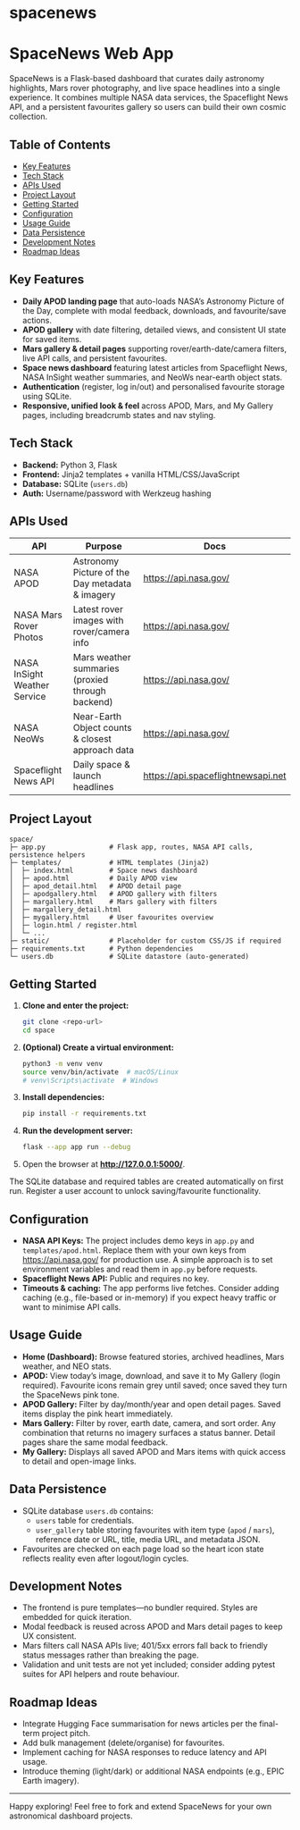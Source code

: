 # spacenews
# SpaceNews Web App

SpaceNews is a Flask-based dashboard that curates daily astronomy highlights, Mars rover photography, and live space headlines into a single experience. It combines multiple NASA data services, the Spaceflight News API, and a persistent favourites gallery so users can build their own cosmic collection.

## Table of Contents
- [Key Features](#key-features)
- [Tech Stack](#tech-stack)
- [APIs Used](#apis-used)
- [Project Layout](#project-layout)
- [Getting Started](#getting-started)
- [Configuration](#configuration)
- [Usage Guide](#usage-guide)
- [Data Persistence](#data-persistence)
- [Development Notes](#development-notes)
- [Roadmap Ideas](#roadmap-ideas)

## Key Features
- **Daily APOD landing page** that auto-loads NASA’s Astronomy Picture of the Day, complete with modal feedback, downloads, and favourite/save actions.
- **APOD gallery** with date filtering, detailed views, and consistent UI state for saved items.
- **Mars gallery & detail pages** supporting rover/earth-date/camera filters, live API calls, and persistent favourites.
- **Space news dashboard** featuring latest articles from Spaceflight News, NASA InSight weather summaries, and NeoWs near-earth object stats.
- **Authentication** (register, log in/out) and personalised favourite storage using SQLite.
- **Responsive, unified look & feel** across APOD, Mars, and My Gallery pages, including breadcrumb states and nav styling.

## Tech Stack
- **Backend:** Python 3, Flask
- **Frontend:** Jinja2 templates + vanilla HTML/CSS/JavaScript
- **Database:** SQLite (`users.db`)
- **Auth:** Username/password with Werkzeug hashing

## APIs Used
| API | Purpose | Docs |
| --- | --- | --- |
| NASA APOD | Astronomy Picture of the Day metadata & imagery | https://api.nasa.gov/ |
| NASA Mars Rover Photos | Latest rover images with rover/camera info | https://api.nasa.gov/ |
| NASA InSight Weather Service | Mars weather summaries (proxied through backend) | https://api.nasa.gov/ |
| NASA NeoWs | Near-Earth Object counts & closest approach data | https://api.nasa.gov/ |
| Spaceflight News API | Daily space & launch headlines | https://api.spaceflightnewsapi.net |

## Project Layout
```
space/
├─ app.py                # Flask app, routes, NASA API calls, persistence helpers
├─ templates/            # HTML templates (Jinja2)
│  ├─ index.html         # Space news dashboard
│  ├─ apod.html          # Daily APOD view
│  ├─ apod_detail.html   # APOD detail page
│  ├─ apodgallery.html   # APOD gallery with filters
│  ├─ margallery.html    # Mars gallery with filters
│  ├─ margallery_detail.html
│  ├─ mygallery.html     # User favourites overview
│  ├─ login.html / register.html
│  └─ ...
├─ static/               # Placeholder for custom CSS/JS if required
├─ requirements.txt      # Python dependencies
└─ users.db              # SQLite datastore (auto-generated)
```

## Getting Started
1. **Clone and enter the project:**
   ```bash
   git clone <repo-url>
   cd space
   ```

2. **(Optional) Create a virtual environment:**
   ```bash
   python3 -m venv venv
   source venv/bin/activate  # macOS/Linux
   # venv\Scripts\activate  # Windows
   ```

3. **Install dependencies:**
   ```bash
   pip install -r requirements.txt
   ```

4. **Run the development server:**
   ```bash
   flask --app app run --debug
   ```

5. Open the browser at **http://127.0.0.1:5000/**.

The SQLite database and required tables are created automatically on first run. Register a user account to unlock saving/favourite functionality.

## Configuration
- **NASA API Keys:** The project includes demo keys in `app.py` and `templates/apod.html`. Replace them with your own keys from https://api.nasa.gov/ for production use. A simple approach is to set environment variables and read them in `app.py` before requests.
- **Spaceflight News API:** Public and requires no key.
- **Timeouts & caching:** The app performs live fetches. Consider adding caching (e.g., file-based or in-memory) if you expect heavy traffic or want to minimise API calls.

## Usage Guide
- **Home (Dashboard):** Browse featured stories, archived headlines, Mars weather, and NEO stats.
- **APOD:** View today’s image, download, and save it to My Gallery (login required). Favourite icons remain grey until saved; once saved they turn the SpaceNews pink tone.
- **APOD Gallery:** Filter by day/month/year and open detail pages. Saved items display the pink heart immediately.
- **Mars Gallery:** Filter by rover, earth date, camera, and sort order. Any combination that returns no imagery surfaces a status banner. Detail pages share the same modal feedback.
- **My Gallery:** Displays all saved APOD and Mars items with quick access to detail and open-image links.

## Data Persistence
- SQLite database `users.db` contains:
  - `users` table for credentials.
  - `user_gallery` table storing favourites with item type (`apod` / `mars`), reference date or URL, title, media URL, and metadata JSON.
- Favourites are checked on each page load so the heart icon state reflects reality even after logout/login cycles.

## Development Notes
- The frontend is pure templates—no bundler required. Styles are embedded for quick iteration.
- Modal feedback is reused across APOD and Mars detail pages to keep UX consistent.
- Mars filters call NASA APIs live; 401/5xx errors fall back to friendly status messages rather than breaking the page.
- Validation and unit tests are not yet included; consider adding pytest suites for API helpers and route behaviour.

## Roadmap Ideas
- Integrate Hugging Face summarisation for news articles per the final-term project pitch.
- Add bulk management (delete/organise) for favourites.
- Implement caching for NASA responses to reduce latency and API usage.
- Introduce theming (light/dark) or additional NASA endpoints (e.g., EPIC Earth imagery).

---

Happy exploring! Feel free to fork and extend SpaceNews for your own astronomical dashboard projects.


